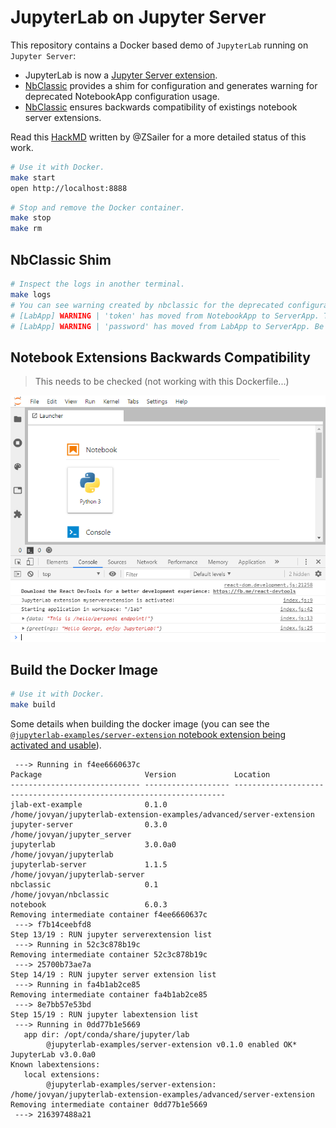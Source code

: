 # JupyterLab on Jupyter Server

This repository contains a Docker based demo of `JupyterLab` running on `Jupyter Server`:

- JupyterLab is now a [Jupyter Server extension](https://jupyter-server.readthedocs.io/en/latest/developers/extensions.html).
- [NbClassic](https://github.com/Zsailer/nbclassic/) provides a shim for configuration and generates warning for deprecated NotebookApp configuration usage.
- [NbClassic](https://github.com/Zsailer/nbclassic/) ensures backwards compatibility of existings notebook server extensions.

Read this [HackMD](https://hackmd.io/JGAXtXw-Re-BFlNVv8fozg) written by @ZSailer for a more detailed status of this work.

```bash
# Use it with Docker.
make start
open http://localhost:8888
```

```bash
# Stop and remove the Docker container.
make stop
make rm
```

## NbClassic Shim

```bash
# Inspect the logs in another terminal.
make logs
# You can see warning created by nbclassic for the deprecated configuration like:
# [LabApp] WARNING | 'token' has moved from NotebookApp to ServerApp. This config will be passed to ServerApp. Be sure to update your config before our next release.
# [LabApp] WARNING | 'password' has moved from LabApp to ServerApp. Be sure to update your config before our next release.
```

## Notebook Extensions Backwards Compatibility

> This needs to be checked (not working with this Dockerfile...)

![server extension example](./img/server-extension.png)

## Build the Docker Image

```bash
# Use it with Docker.
make build
```

Some details when building the docker image (you can see the [`@jupyterlab-examples/server-extension` notebook extension being activated and usable](https://github.com/jupyterlab/extension-examples/blob/master/advanced/server-extension/README.md)).

```
 ---> Running in f4ee6660637c
Package                       Version             Location
----------------------------- ------------------- --------------------------------------------------------------------
jlab-ext-example              0.1.0               /home/jovyan/jupyterlab-extension-examples/advanced/server-extension
jupyter-server                0.3.0               /home/jovyan/jupyter_server
jupyterlab                    3.0.0a0             /home/jovyan/jupyterlab
jupyterlab-server             1.1.5               /home/jovyan/jupyterlab-server
nbclassic                     0.1                 /home/jovyan/nbclassic
notebook                      6.0.3
Removing intermediate container f4ee6660637c
 ---> f7b14ceebfd8
Step 13/19 : RUN jupyter serverextension list
 ---> Running in 52c3c878b19c
Removing intermediate container 52c3c878b19c
 ---> 25700b73ae7a
Step 14/19 : RUN jupyter server extension list
 ---> Running in fa4b1ab2ce85
Removing intermediate container fa4b1ab2ce85
 ---> 8e7bb57e53bd
Step 15/19 : RUN jupyter labextension list
 ---> Running in 0dd77b1e5669
   app dir: /opt/conda/share/jupyter/lab
        @jupyterlab-examples/server-extension v0.1.0 enabled OK*
JupyterLab v3.0.0a0
Known labextensions:
   local extensions:
        @jupyterlab-examples/server-extension: /home/jovyan/jupyterlab-extension-examples/advanced/server-extension
Removing intermediate container 0dd77b1e5669
 ---> 216397488a21
```
